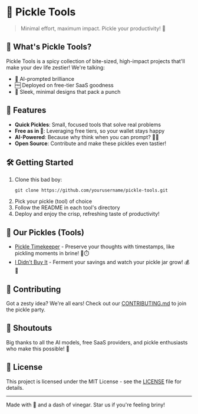 # 🥒 Pickle Tools

> Minimal effort, maximum impact. Pickle your productivity! 🚀

## 🌟 What's Pickle Tools?

Pickle Tools is a spicy collection of bite-sized, high-impact projects that'll make your dev life zestier! We're talking:

- 🤖 AI-prompted brilliance
- 🆓 Deployed on free-tier SaaS goodness
- 🎨 Sleek, minimal designs that pack a punch

## 🚀 Features

- **Quick Pickles**: Small, focused tools that solve real problems
- **Free as in 🍺**: Leveraging free tiers, so your wallet stays happy
- **AI-Powered**: Because why think when you can prompt? 🤔💭
- **Open Source**: Contribute and make these pickles even tastier!

## 🛠️ Getting Started

1. Clone this bad boy:
   ```
   git clone https://github.com/yourusername/pickle-tools.git
   ```
2. Pick your pickle (tool) of choice
3. Follow the README in each tool's directory
4. Deploy and enjoy the crisp, refreshing taste of productivity!

## 🥒 Our Pickles (Tools)

- [Pickle Timekeeper](./pickle-timekeeper.html) - Preserve your thoughts with timestamps, like pickling moments in brine! 🥒⏱️
- [I Didn't Buy It](./i-didnt-buy-it) - Ferment your savings and watch your pickle jar grow! 💰🥒

## 🤝 Contributing

Got a zesty idea? We're all ears! Check out our [CONTRIBUTING.md](CONTRIBUTING.md) to join the pickle party.

## 📣 Shoutouts

Big thanks to all the AI models, free SaaS providers, and pickle enthusiasts who make this possible! 🥳

## 📝 License

This project is licensed under the MIT License - see the [LICENSE](LICENSE) file for details.

---

Made with 💚 and a dash of vinegar. Star us if you're feeling briny!
